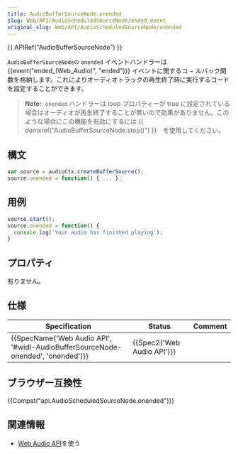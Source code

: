 ```yaml
---
title: AudioBufferSourceNode.onended
slug: Web/API/AudioScheduledSourceNode/ended_event
original_slug: Web/API/AudioScheduledSourceNode/onended
---
```

{{ APIRef("AudioBufferSourceNode") }}

`AudioBufferSourceNodeの` `onended` イベントハンドラーは{{event("ended_(Web_Audio)", "ended")}} イベントに関するコ − ルバック関数を格納します。これによりオーディオトラックの再生終了時に実行するコードを設定することができます。

> **Note:**: `onended` ハンドラーは loop プロパティーが true に設定されている場合はオーディオが再生終了することが無いので効果がありません。このような場合にこの機能を有効にするには {{ domxref("AudioBufferSourceNode.stop()") }}　を使用してください。

## 構文

```js
var source = audioCtx.createBufferSource();
source.onended = function() { ... };
```

## 用例

```js
source.start();
source.onended = function() {
  console.log('Your audio has finished playing');
}
```

## プロパティ

有りません。

## 仕様

| Specification                                                                                            | Status                               | Comment |
| -------------------------------------------------------------------------------------------------------- | ------------------------------------ | ------- |
| {{SpecName('Web Audio API', '#widl-AudioBufferSourceNode-onended', 'onended')}} | {{Spec2('Web Audio API')}} |         |

## ブラウザー互換性

{{Compat("api.AudioScheduledSourceNode.onended")}}

## 関連情報

- [Web Audio API](/ja/docs/Web/API/Web_Audio_API/Using_Web_Audio_API)を使う
